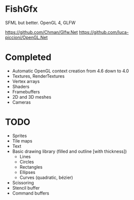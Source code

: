 # FishGfx
SFML but better. OpenGL 4, GLFW

https://github.com/Chman/Glfw.Net
https://github.com/luca-piccioni/OpenGL.Net

# Completed

* Automatic OpenGL context creation from 4.6 down to 4.0
* Textures, RenderTextures
* Vertex arrays
* Shaders
* Framebuffers
* 2D and 3D meshes
* Cameras

# TODO

* Sprites
* Tile maps
* Text
* Basic drawing library (filled and outline [with thickness])
	* Lines
	* Circles
	* Rectangles
	* Ellipses
	* Curves (quadratic, bézier)
* Scissoring
* Stencil buffer
* Command buffers